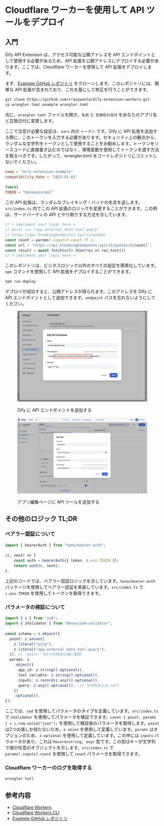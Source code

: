 # Cloudflare ワーカーを使用して API ツールをデプロイ

## 入門

Dify API Extension は、アクセス可能な公開アドレスを API エンドポイントとして使用する必要があるため、API 拡張を公開アドレスにデプロイする必要があります。ここでは、Cloudflare ワーカーを使用して API 拡張をデプロイします。

まず、[Example GitHub レポジトリ](https://github.com/crazywoola/dify-extension-workers) をクローンします。このレポジトリには、簡単な API 拡張が含まれており、これを基にして修正を行うことができます。

```bash
git clone https://github.com/crazywoola/dify-extension-workers.git
cp wrangler.toml.example wrangler.toml
```

次に、`wrangler.toml` ファイルを開き、`名前` と `互換性の日付` をあなたのアプリ名と互換日付に変更します。

ここで注意が必要な設定は、`vars` 内の `トークン` です。Dify に API 拡張を追加する際に、このトークンを入力する必要があります。セキュリティ上の観点から、ランダムな文字列をトークンとして使用することをお勧めします。トークンをソースコードに直接書き込むのではなく、環境変数を使用してトークンを渡す方法を取るべきです。したがって、wrangler.toml をコードレポジトリにコミットしないでください。

```toml
name = "dify-extension-example"
compatibility_date = "2023-01-01"

[vars]
TOKEN = "bananaiscool"
```

この API 拡張は、ランダムなブレイキング・バッドの名言を返します。`src/index.ts` 内でこの API 拡張のロジックを変更することができます。この例は、サードパーティの API とやり取りする方法を示しています。

```typescript
// ⬇️ impliment your logic here ⬇️
// point === "app.external_data_tool.query"
// https://api.breakingbadquotes.xyz/v1/quotes
const count = params?.inputs?.count ?? 1;
const url = `https://api.breakingbadquotes.xyz/v1/quotes/${count}`;
const result = await fetch(url).then(res => res.text())
// ⬆️ impliment your logic here ⬆️
```

このレポジトリは、ビジネスロジック以外のすべての設定を簡素化しています。`npm` コマンドを使用して API 拡張をデプロイすることができます。

```bash
npm run deploy
```

デプロイが成功すると、公開アドレスが得られます。このアドレスを Dify に API エンドポイントとして追加できます。`endpoint` パスを忘れないようにしてください。

<figure><img src="../../../.gitbook/assets/api_extension_edit.png" alt=""><figcaption><p>Dify に API エンドポイントを追加する</p></figcaption></figure>

<figure><img src="../../../.gitbook/assets/app_tools_edit.png" alt=""><figcaption><p>アプリ編集ページに API ツールを追加する</p></figcaption></figure>

## その他のロジック TL;DR

### ベアラー認証について

```typescript
import { bearerAuth } from "hono/bearer-auth";

(c, next) => {
    const auth = bearerAuth({ token: c.env.TOKEN });
    return auth(c, next);
},
```

上記のコードでは、ベアラー認証ロジックを示しています。`hono/bearer-auth` パッケージを使用してベアラー認証を実装しています。`src/index.ts` で `c.env.TOKEN` を使用してトークンを取得できます。

### パラメータの検証について

```typescript
import { z } from "zod";
import { zValidator } from "@hono/zod-validator";

const schema = z.object({
  point: z.union([
    z.literal("ping"),
    z.literal("app.external_data_tool.query"),
  ]), // 'point' を2つの特定の値に制限
  params: z
    .object({
      app_id: z.string().optional(),
      tool_variable: z.string().optional(),
      inputs: z.record(z.any()).optional(),
      query: z.any().optional(),  // 文字列または null
    })
    .optional(),
});

```

ここでは、`zod` を使用してパラメータのタイプを定義しています。`src/index.ts` で `zValidator` を使用してパラメータを検証できます。`const { point, params } = c.req.valid("json");` を使用して検証後のパラメータを取得します。`point` は2つの値しか持たないため、`z.union` を使用して定義しています。`params` はオプションのため、`z.optional` を使用して定義しています。この中には `inputs` パラメータがあり、これは `Record<string, any>` 型です。この型はキーが文字列で値が任意のオブジェクトを示します。`src/index.ts` で `params?.inputs?.count` を使用して `count` パラメータを取得できます。

### Cloudflare ワーカーのログを取得する

```bash
wrangler tail
```

## 参考内容

* [Cloudflare Workers](https://workers.cloudflare.com/)
* [Cloudflare Workers CLI](https://developers.cloudflare.com/workers/cli-wrangler/install-update)
* [Example GitHub レポジトリ](https://github.com/crazywoola/dify-extension-workers)